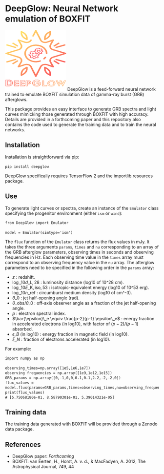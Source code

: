 # DeepGlow: Neural Network emulation of BOXFIT
<img src="Logo_DeepGlow.png" width="200" height="200"/>
DeepGlow is a feed-forward neural network trained to emulate BOXFIT simulation data of gamma-ray burst (GRB) afterglows.

This package provides an easy interface to generate GRB spectra and light curves mimicking those generated through BOXFIT with high accuracy. Details are provided in a forthcoming paper and this repository also contains the code used to generate the training data and to train the neural networks.

## Installation

Installation is straightforward via pip:

`pip install deepglow`

DeepGlow specifically requires TensorFlow 2 and the importlib.resources package.

## Use

To generate light curves or spectra, create an instance of the `Emulator` class specifying the progenitor environment (either `ism` or `wind`):

```
from DeepGlow import Emulator

model = Emulator(simtype='ism')
```

The `flux` function of the `Emulator` class returns the flux values in mJy. It takes the three arguments `params`, `times` and `nu` corresponding to an array of the GRB afterglow parameters, observing times in seconds and observing frequencies in Hz. Each observing time value in the `times` array must correspond to an observing frequency value in the `nu` array. The afterglow parameters need to be specified in the following order in the `params` array:

- $z$ : redshift.
- $\log\_{10} d\_{L,28}$ : luminosity distance (log10 of 10^28 cm).
- $\log\_{10} E\_\mathrm{K,iso,53}$ : isotropic-equivalent energy (log10 of 10^53 erg). 
- $\log\_{10} n\_\mathrm{ref}$ : circumburst medium density (log10 of cm^-3).
- $\theta\_0$ : jet half-opening angle (rad).
- $\theta\_\mathrm{obs} / \theta\_0$ : off-axis observer angle as a fraction of the jet half-opening angle.
- $p$ : electron spectral index.
- $\bar{\epsilon}\_e \equiv \frac{p-2}{p-1} \epsilon\_e$ : energy fraction in accelerated electrons (in log10), with factor of $(p - 2) / (p - 1)$ absorbed.
- $\epsilon\_B$ (in log10) : energy fraction in magnetic field (in log10).
- $\xi\_N$ : fraction of electrons accelerated (in log10).

For example:

```
import numpy as np

observing_times=np.array([1e5,1e6,1e7])
observing frequencies = np.array([1e9,1e12,1e15])
GRB_params = np.array([0,-1,0,0,0.1,0.1,2.2,-2,-2,0])
flux_values = model.flux(params=GRB_params,times=observing_times,nu=observing_frequencies)
print(flux_values)
# [5.75068180e-01, 8.58790301e-01, 5.39014321e-05]
```

## Training data

The training data generated with BOXFIT will be provided through a Zenodo data package.

## References

- DeepGlow paper: _Forthcoming_ 
- BOXFIT: van Eerten, H., Horst, A. v. d., & MacFadyen, A. 2012, The Astrophysical Journal, 749, 44

 
